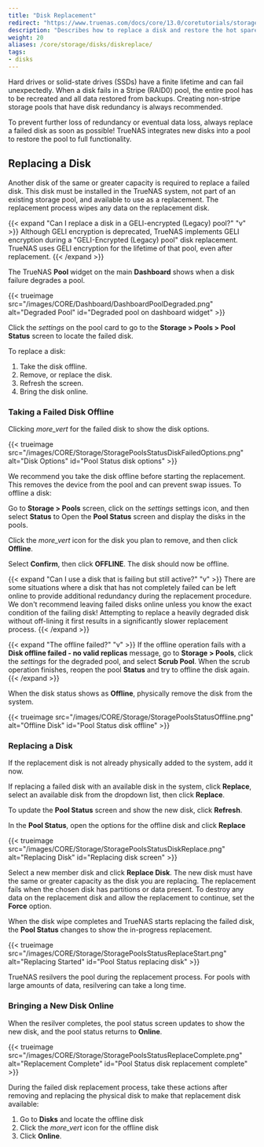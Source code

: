 ```yaml
---
title: "Disk Replacement"
redirect: "https://www.truenas.com/docs/core/13.0/coretutorials/storage/disks/diskreplace/"
description: "Describes how to replace a disk and restore the hot spare in TrueNAS CORE."
weight: 20
aliases: /core/storage/disks/diskreplace/
tags:
- disks
---
```


Hard drives or solid-state drives (SSDs) have a finite lifetime and can fail unexpectedly.
When a disk fails in a Stripe (RAID0) pool, the entire pool has to be recreated and all data restored from backups.
Creating non-stripe storage pools that have disk redundancy is always recommended.

To prevent further loss of redundancy or eventual data loss, always replace a failed disk as soon as possible!
TrueNAS integrates new disks into a pool to restore the pool to full functionality.

## Replacing a Disk

Another disk of the same or greater capacity is required to replace a failed disk.
This disk must be installed in the TrueNAS system, not part of an existing storage pool, and available to use as a replacement.
The replacement process wipes any data on the replacement disk.

{{< expand "Can I replace a disk in a GELI-encrypted (Legacy) pool?" "v" >}}
Although GELI encryption is deprecated, TrueNAS implements GELI encryption during a "GELI-Encrypted (Legacy) pool" disk replacement. TrueNAS uses GELI encryption for the lifetime of that pool, even after replacement.
{{< /expand >}}

The TrueNAS **Pool** widget on the main **Dashboard** shows when a disk failure degrades a pool.

{{< trueimage src="/images/CORE/Dashboard/DashboardPoolDegraded.png" alt="Degraded Pool" id="Degraded pool on dashboard widget" >}}

Click the <i class="material-icons" aria-hidden="true" title="Settings">settings</i> on the pool card to go to the **Storage > Pools > Pool Status** screen to locate the failed disk.

To replace a disk:
1. Take the disk offline.
2. Remove, or replace the disk.
3. Refresh the screen.
4. Bring the disk online.

### Taking a Failed Disk Offline

Clicking <i class="material-icons" aria-hidden="true" title="Options">more_vert</i> for the failed disk to show the disk options.

{{< trueimage src="/images/CORE/Storage/StoragePoolsStatusDiskFailedOptions.png" alt="Disk Options" id="Pool Status disk options" >}}

We recommend you take the disk offline before starting the replacement.
This removes the device from the pool and can prevent swap issues.
To offline a disk:

Go to **Storage > Pools** screen, click on the <i class="material-icons" aria-hidden="true" title="Settings">settings</i> settings icon, and then select **Status** to Open the **Pool Status** screen and display the disks in the pools.

Click the <i class="material-icons" aria-hidden="true" title="Options">more_vert</i> icon for the disk you plan to remove, and then click **Offline**.

Select **Confirm**, then click **OFFLINE**. The disk should now be offline.

{{< expand "Can I use a disk that is failing but still active?" "v" >}}
There are some situations where a disk that has not completely failed can be left online to provide additional redundancy during the replacement procedure.
We don't recommend leaving failed disks online unless you know the exact condition of the failing disk!
Attempting to replace a heavily degraded disk without off-lining it first results in a significantly slower replacement process.
{{< /expand >}}

{{< expand "The offline failed?" "v" >}}
If the offline operation fails with a **Disk offline failed - no valid replicas** message, go to **Storage > Pools**, click the <i class="material-icons" aria-hidden="true" title="Settings">settings</i> for the degraded pool, and select **Scrub Pool**.
When the scrub operation finishes, reopen the pool **Status** and try to offline the disk again.
{{< /expand >}}

When the disk status shows as **Offline**, physically remove the disk from the system.

{{< trueimage src="/images/CORE/Storage/StoragePoolsStatusOffline.png" alt="Offline Disk" id="Pool Status disk offline" >}}

### Replacing a Disk

If the replacement disk is not already physically added to the system, add it now.

If replacing a failed disk with an available disk in the system, click **Replace**, select an available disk from the dropdown list, then click **Replace**.

To update the **Pool Status** screen and show the new disk, click **Refresh**.

In the **Pool Status**, open the options for the offline disk and click **Replace**

{{< trueimage src="/images/CORE/Storage/StoragePoolsStatusDiskReplace.png" alt="Replacing Disk" id="Replacing disk screen" >}}

Select a new member disk and click **Replace Disk**.
The new disk must have the same or greater capacity as the disk you are replacing.
The replacement fails when the chosen disk has partitions or data present.
To destroy any data on the replacement disk and allow the replacement to continue, set the **Force** option.

When the disk wipe completes and TrueNAS starts replacing the failed disk, the **Pool Status** changes to show the in-progress replacement.

{{< trueimage src="/images/CORE/Storage/StoragePoolsStatusReplaceStart.png" alt="Replacing Started" id="Pool Status replacing disk" >}}

TrueNAS resilvers the pool during the replacement process.
For pools with large amounts of data, resilvering can take a long time.

### Bringing a New Disk Online

When the resilver completes, the pool status screen updates to show the new disk, and the pool status returns to **Online**.

{{< trueimage src="/images/CORE/Storage/StoragePoolsStatusReplaceComplete.png" alt="Replacement Complete" id="Pool Status disk replacement complete" >}}

During the failed disk replacement process, take these actions after removing and replacing the physical disk to make that replacement disk available:
1. Go to **Disks** and locate the offline disk
2. Click the <i class="material-icons" aria-hidden="true" title="Options">more_vert</i> icon for the offline disk
3. Click **Online**.
